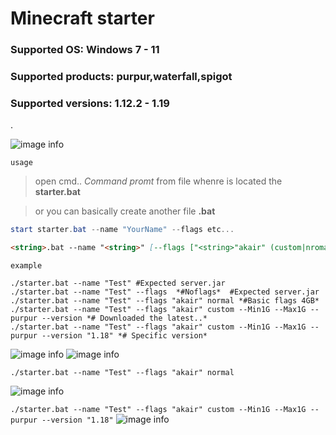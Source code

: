 # Minecraft starter

### Supported OS: **Windows 7 - 11**
### Supported products: **purpur,waterfall,spigot**
### Supported versions: **1.12.2 - 1.19**

.

![image info](https://i.ibb.co/rcTSD3x/image.png)

`usage`
> open cmd.. *Command promt* from file whenre is located the **starter.bat**

> or you can basically create another file **.bat**

```powershell
start starter.bat --name "YourName" --flags etc...
```

```md
<string>.bat --name "<string>" [--flags ["<string>"akair" (custom|nromal)] --Min<integer><string>(M|G) --Max<integer><string>(M|G) [(--purpur|--waterfall|--spigot)] [--version [(<version>)]]
```
`example`
```
./starter.bat --name "Test" #Expected server.jar
./starter.bat --name "Test" --flags  *#Noflags*  #Expected server.jar
./starter.bat --name "Test" --flags "akair" normal *#Basic flags 4GB*  
./starter.bat --name "Test" --flags "akair" custom --Min1G --Max1G --purpur --version *# Downloaded the latest..*
./starter.bat --name "Test" --flags "akair" custom --Min1G --Max1G --purpur --version "1.18" *# Specific version*
```
![image info](https://i.ibb.co/kgB30Gk/image.png)
![image info](https://i.ibb.co/zNvC9P2/image.png)


`./starter.bat --name "Test" --flags "akair" normal`
>
![image info](https://i.ibb.co/cbpKBBt/image.png)

`./starter.bat --name "Test" --flags "akair" custom --Min1G --Max1G --purpur --version "1.18"`
![image info](https://i.ibb.co/h9ffBBf/image.png)
